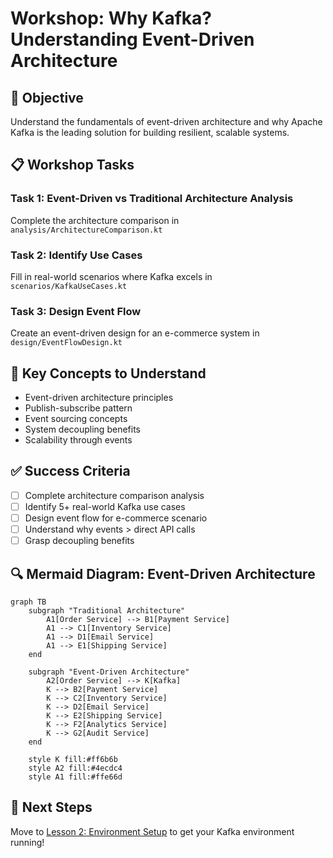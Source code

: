 # Workshop: Why Kafka? Understanding Event-Driven Architecture

## 🎯 Objective
Understand the fundamentals of event-driven architecture and why Apache Kafka is the leading solution for building resilient, scalable systems.

## 📋 Workshop Tasks

### Task 1: Event-Driven vs Traditional Architecture Analysis
Complete the architecture comparison in `analysis/ArchitectureComparison.kt`

### Task 2: Identify Use Cases 
Fill in real-world scenarios where Kafka excels in `scenarios/KafkaUseCases.kt`

### Task 3: Design Event Flow
Create an event-driven design for an e-commerce system in `design/EventFlowDesign.kt`

## 🧠 Key Concepts to Understand
- Event-driven architecture principles
- Publish-subscribe pattern
- Event sourcing concepts
- System decoupling benefits
- Scalability through events

## ✅ Success Criteria
- [ ] Complete architecture comparison analysis
- [ ] Identify 5+ real-world Kafka use cases
- [ ] Design event flow for e-commerce scenario
- [ ] Understand why events > direct API calls
- [ ] Grasp decoupling benefits

## 🔍 Mermaid Diagram: Event-Driven Architecture
```mermaid
graph TB
    subgraph "Traditional Architecture"
        A1[Order Service] --> B1[Payment Service]
        A1 --> C1[Inventory Service]
        A1 --> D1[Email Service]
        A1 --> E1[Shipping Service]
    end
    
    subgraph "Event-Driven Architecture"
        A2[Order Service] --> K[Kafka]
        K --> B2[Payment Service]
        K --> C2[Inventory Service] 
        K --> D2[Email Service]
        K --> E2[Shipping Service]
        K --> F2[Analytics Service]
        K --> G2[Audit Service]
    end
    
    style K fill:#ff6b6b
    style A2 fill:#4ecdc4
    style A1 fill:#ffe66d
```

## 🚀 Next Steps
Move to [Lesson 2: Environment Setup](../lesson_2/README.md) to get your Kafka environment running!